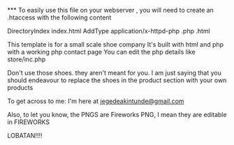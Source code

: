


*** To easily use this file on your webserver , you will need to create an .htaccess 
with the following content


<IfModule dir_module>
    DirectoryIndex index.html
</IfModule>

<IfModule mime_module>
AddType application/x-httpd-php .php .html
</IfModule>



This template is for a small scale shoe company
It's built with html and php with a working php contact page
You can edit the php details like store/inc.php

Don't use those shoes. they aren't meant for you.
I am just saying that you should endeavour to replace the shoes in the product section with your own products

To get across to me: I'm here at jegedeakintunde@gmail.com

Also, to let you know, the PNGS are Fireworks PNG, I mean they are editable in FIREWORKS

LOBATAN!!!!
